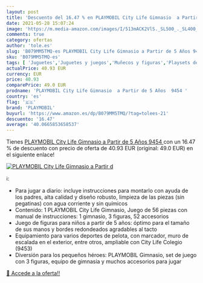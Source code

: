 ```yaml
---
layout: post
title: 'Descuento del 16.47 % en PLAYMOBIL City Life Gimnasio  a Partir d'
date: 2021-05-28 15:07:24
image: 'https://m.media-amazon.com/images/I/513mACK2VlS._SL500_._SL400_.jpg'
comments: true
category: ofertas
author: 'tole.es'
slug: 'B079MM5TMQ-es PLAYMOBIL City Life Gimnasio a Partir de 5 Años 9454'
sku: 'B079MM5TMQ-es'
tags: [ 'Juguetes','Juguetes y juegos','Muñecos y figuras','Playsets de figuras de juguete para niños','playmobil', ]
actualPrice: 40.93 EUR
currency: EUR
price: 40.93
comparePrice: 49.0 EUR
prodname: 'PLAYMOBIL City Life Gimnasio  a Partir de 5 Años  9454 '
country: 'es'
flag: '🇪🇸'
brand: 'PLAYMOBIL'
buyurl: 'https://www.amazon.es/dp/B079MM5TMQ/?tag=tolees-21'
descuento: '16.47'
average: '40.0665853658537'
---
```


Tienes [PLAYMOBIL City Life Gimnasio  a Partir de 5 Años  9454 ](https://www.amazon.es/dp/B079MM5TMQ/?tag=tolees-21) con un 16.47 % de descuento con precio de oferta de 40.93 EUR (original: 49.0 EUR) en el siguiente enlace!

[![PLAYMOBIL City Life Gimnasio  a Partir d](https://m.media-amazon.com/images/I/513mACK2VlS._SL500_._SL400_.jpg)](https://www.amazon.es/dp/B079MM5TMQ/?tag=tolees-21)

ℹ️:

- Para jugar a diario: incluye instrucciones para montarlo con ayuda de los padres, alta calidad y diseño robusto, limpieza de las piezas (sin pegatinas) con agua corriente y sin químicos
- Contenido: 1 PLAYMOBIL City Life Gimnasio, Juego de 56 piezas con manual de instrucciones: 1 gimnasio, 3 figuras, 52 accesorios
- Juego de figuras para niños a partir de 5 años: óptimo para el tamaño de sus manos y bordes redondeados agradables al tacto
- Equipamiento para varios deportes de pelota, con marcador, muro de escalada en el exterior, entre otros, ampliable con City Life Colegio (9453)
- Diversión para los pequeños héroes: PLAYMOBIL Gimnasio, set de juego con 3 figuras, equipo de gimnasia y muchos accesorios para jugar

[🛒 Accede a la oferta!!](https://www.amazon.es/dp/B079MM5TMQ/?tag=tolees-21)
